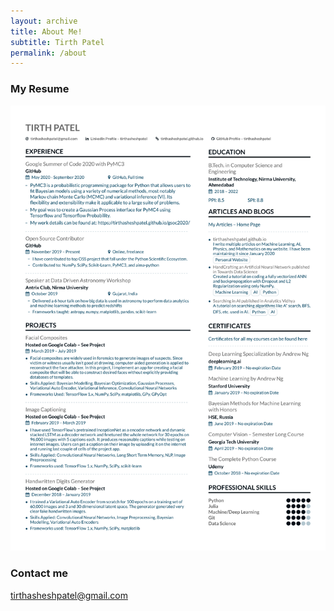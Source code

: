 ```yaml
---
layout: archive
title: About Me!
subtitle: Tirth Patel
permalink: /about
---
```


### My Resume

![Resume](/images/resume.svg)

### Contact me

[tirthasheshpatel@gmail.com](mailto:tirthasheshpatel@gmail.com)

